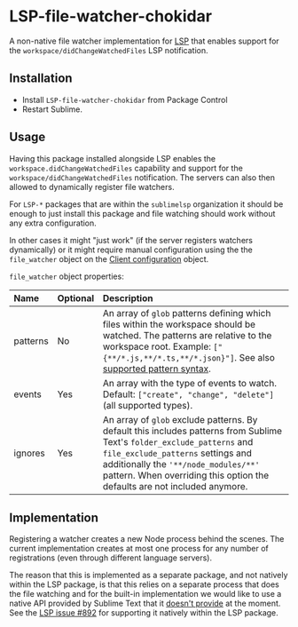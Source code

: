 # LSP-file-watcher-chokidar

A non-native file watcher implementation for [LSP](https://packagecontrol.io/packages/LSP) that enables support for the `workspace/didChangeWatchedFiles` LSP notification.

## Installation

* Install `LSP-file-watcher-chokidar` from Package Control
* Restart Sublime.

## Usage

Having this package installed alongside LSP enables the `workspace.didChangeWatchedFiles` capability and support for the `workspace/didChangeWatchedFiles` notification. The servers can also then allowed to dynamically register file watchers.

For `LSP-*` packages that are within the `sublimelsp` organization it should be enough to just install this package and file watching should work without any extra configuration.

In other cases it might "just work" (if the server registers watchers dynamically) or it might require manual configuration using the the `file_watcher` object on the [Client configuration](https://lsp.sublimetext.io/guides/client_configuration/) object.

`file_watcher` object properties:

| Name     | Optional | Description |
|:---------|:---------|:------------|
| patterns | No       | An array of `glob` patterns defining which files within the workspace should be watched. The patterns are relative to the workspace root. Example: `["{**/*.js,**/*.ts,**/*.json}"]`. See also [supported pattern syntax](https://microsoft.github.io/language-server-protocol/specifications/specification-3-17/#fileSystemWatcher). |
| events   | Yes      | An array with the type of events to watch. Default: `["create", "change", "delete"]` (all supported types). |
| ignores  | Yes      | An array of `glob` exclude patterns. By default this includes patterns from Sublime Text's `folder_exclude_patterns` and `file_exclude_patterns` settings and additionally the `'**/node_modules/**'` pattern. When overriding this option the defaults are not included anymore. |

## Implementation

Registering a watcher creates a new Node process behind the scenes. The current implementation creates at most one process for any number of registrations (even through different language servers).

The reason that this is implemented as a separate package, and not natively within the LSP package, is that this relies on a separate process that does the file watching and for the built-in implementation we would like to use a native API provided by Sublime Text that it [doesn't provide](https://github.com/sublimehq/sublime_text/issues/2669) at the moment. See the [LSP issue #892](https://github.com/sublimelsp/LSP/issues/892) for supporting it natively within the LSP package.
